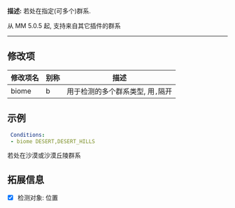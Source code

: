 **描述:** 若处在指定(可多个)群系.

从 MM 5.0.5 起, 支持来自其它插件的群系

---

修改项
---

| 修改项名  | 别称           | 描述                      |
| --------- | -------------  | ------------------------- |
| biome     | b | 用于检测的多个群系类型, 用`,`隔开 |

示例
---

```yaml
 Conditions:
 - biome DESERT,DESERT_HILLS
```
若处在沙漠或沙漠丘陵群系

拓展信息
---

- [x] 检测对象: 位置